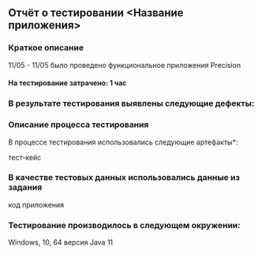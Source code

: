 ## Отчёт о тестировании <Название приложения>
### Краткое описание
11/05 - 11/05 было проведено функциональное приложения Precision

#### На тестирование затрачено: 1 час

### В результате тестирования выявлены следующие дефекты:



### Описание процесса тестирования
В процессе тестирования использовались следующие артефакты*:

тест-кейс



### В качестве тестовых данных использовались данные из задания

код приложения 

### Тестирование производилось в следующем окружении:

Windows, 10, 64 
версия Java 11 
